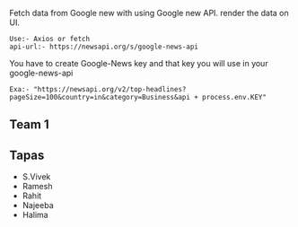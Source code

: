 Fetch data from Google new with using Google new API. render the data on UI.
```
Use:- Axios or fetch
api-url:- https://newsapi.org/s/google-news-api
```
You have to create Google-News key and that key you will use in your google-news-api
```
Exa:- "https://newsapi.org/v2/top-headlines?pageSize=100&country=in&category=Business&api + process.env.KEY"
```

## Team 1
## Tapas
- S.Vivek
- Ramesh
- Rahit
- Najeeba
- Halima

